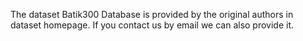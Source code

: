 The dataset Batik300 Database is provided by the original authors in dataset homepage. If you contact us by email we can also provide it.
